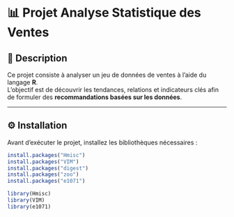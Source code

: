 # 📊 Projet Analyse Statistique des Ventes

## 🧩 Description
Ce projet consiste à analyser un jeu de données de ventes à l’aide du langage **R**.  
L’objectif est de découvrir les tendances, relations et indicateurs clés afin de formuler des **recommandations basées sur les données**.

---

## ⚙️ Installation

Avant d’exécuter le projet, installez les bibliothèques nécessaires :

```R
install.packages("Hmisc")
install.packages("VIM")
install.packages("digest")
install.packages("zoo")
install.packages("e1071")

library(Hmisc)
library(VIM)
library(e1071)
